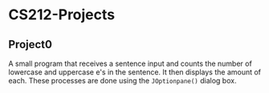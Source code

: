 # CS212-Projects

## Project0

A small program that receives a sentence input and counts the number of lowercase and uppercase e's in the sentence. It then displays the amount of each. These processes are done using the `JOptionpane()` dialog box. 

